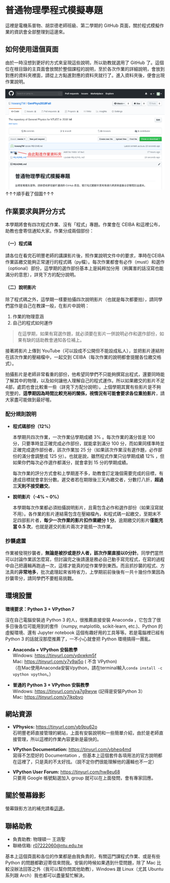 # 普通物理學程式模擬專題

這裡是電機系普物、胡崇德老師班級、第二學期的 GitHub 頁面，關於程式模擬作業的資訊會全部整理到這邊來。

## 如何使用這個頁面

由於一時沒想到更好的方式來呈現這些說明，所以助教就選用了 GitHub 了。這個位在根目錄的主頁面會放關於整個課程的說明，至於各次作業的詳細說明，會放到對應的資料夾裡面，請從上方點進對應的資料夾就行了。進入資料夾後，便會出現作業說明。

![image](ScreenShot.png)
↑↑↑順手截了個圖↑↑↑

## 作業要求與評分方式

本學期將會有四次程式作業、沒有「程式」專題。作業會在 CEIBA 和這裡公布，助教也會寄信通知大家。作業分成兩個部份：

#### （一）程式碼

請各位在看完石明豐老師的講課影片後，照作業說明文件中的要求，準時在CEIBA作業區繳交能夠正常運行的程式碼（py檔）。每次作業都會有必作（must）和選作（optional）部份，這學期的選作部份基本上是純粹加分用（夠厲害的話沒寫也能滿分的意思），詳見下方的配分說明。

#### （二）說明影片

除了程式碼之外，這學期一樣要拍攝四次說明影片（也就是每次都要拍），請同學們當作是自己在教課一般，在影片中說明：

1. 作業的物理意涵
2. 自己的程式如何運作

> 在這學期，如果有寫選作題，就必須要在影片一併說明必作和選作部份，如果有缺的話助教會通知各位補上。


接著將影片上傳到 YouTube（可以設成不公開但不能設成私人），並把影片連結附在該次作業的壓縮檔中，一起交到 CEIBA（每次作業的說明都會提醒各位繳交格式）。

拍攝影片是老師非常看重的部份，他希望同學們不只能夠撰寫出程式，還要同時能了解其中的物理，以及如何讓他人理解自己的程式運作。所以如果繳交的影片不足4部，處罰也會比較重一些（詳見下方配分說明）。上個學期其實有些影片是不夠完整的，**這學期因為時間比較充裕的關係，視情況有可能會要求各位重拍影片**，請大家盡可能做到最好喔。

### 配分規則說明

* **程式碼部份（12%）**

  本學期共四次作業，一次作業佔學期成績 3% 。每次作業的滿分皆是 100 分，只要準時並正確完成必作部份，就能拿到滿分 100 分，而如果同樣準時並正確完成選作部份者，該次作業加 25 分（如果該次作業沒有選作題，必作部份的滿分會調整成 125 分）。也就是說，雖然程式作業只佔學期成績 12% ，但如果你們每次必作選作都滿分，就會拿到 15 分的學期成績。

  每次作業的評分方式會和上學期差不多，助教會訂定幾個需要完成的目標，有達成目標就會拿到分數。遲交者若在期限後三天內繳交者，分數打八折，**超過三天則不接受繳交**。

* **說明影片（-4% ~ 0%）**

  本學期每次作業都必須拍攝說明影片，且需包含必作和選作部份（如果沒寫就不用）。各作業的影片連結需包含在壓縮檔內，和程式碼一起繳交，至期末不足四部影片者，**每少一次作業的影片扣作業總分 1 分**。逾期繳交的影片**僅能充當 0.5 次**，也就是遲交的影片兩次才能抵一次作業。

### 抄襲處置

作業被發現抄襲者，**無論是被抄或是抄人者，該次作業直接以0分計**。同學們當然可以討論作業該怎麼寫，但討論完之後請還是務必自己動手寫完程式，在寫的過程中自己把邏輯再跑過一次，這樣才能真的從作業學到東西。而且抓抄襲的程式、方法真的**非常地多**，批次處理起來省時省力，上學期前前後後有一共十幾份作業因為抄襲零分，請同學們不要輕易挑戰。

## 環境設置

**環境要求：Python 3 + VPython 7**  

沒在自己電腦安裝過 Python 3 的人，很推薦直接安裝 Anaconda ，它包含了很多日後各位可能用到的套件（numpy, matplotlib, scikit-learn, etc.)、Python 的虛擬環境、還有 Jupyter notebook 這個有趣好用的工具等等。若是電腦裡已經有 Python 3 的話就沒那麼推薦了，一不小心就會把 Python 環境搞得一團亂。

* **Anaconda + VPython 安裝教學**  
  Windows: https://tinyurl.com/ydxwkm5f   
  Mac: https://tinyurl.com/y7y9aj5o (    不含 VPython)  
  （在Mac使用Anaconda安裝Vpython，請在terminal輸入`conda install -c vpython vpython`。）
  
* **普通的 Python 3 + VPython 安裝教學**  
  Windows: https://tinyurl.com/ya7g9wyw (記得是安裝Python 3）  
  Mac: https://tinyurl.com/y7jkpbyo
  
## 網站資源

* **VPhysics:** https://tinyurl.com/yb9pu62o  
  石明豐老師直接管理的網站，上面有安裝說明和一些簡單介紹，由於是老師直接管理，所以這裡的作業內容更新是最快的。
  
* **VPython Documentation:** https://tinyurl.com/ybheq4md  
  寫得不怎麼好的 Documentation ，但基本上這個套件各項用法的官方說明都在這裡了，只是真的不太好找。（說不定你們很能理解他的邏輯也不一定）
  
* **VPython User Forum:** https://tinyurl.com/hw8eu68  
  只要用 Google 帳號點選加入 group 就可以在上面發問，會有專家回應。

## 關於螢幕錄影

螢幕錄影方法的補充請看[這邊](ScreenRecord.md)。

## 聯絡助教

* 負責助教: 物理碩一 王涵聖
* 聯絡信箱: r07222060@ntu.edu.tw

基本上這個頁面和各位的作業都是由我負責的，有關這門課程式作業、或是有些 Python 的問題都歡迎寄信來問我。安裝的時候如果遇到什麼問題，除了 Mac 比較沒辦法回答之外（我可以幫你問其他助教），Windows 跟 Linux（尤其 Ubuntu 系列跟 Arch）我也都可以盡量幫忙解決。
